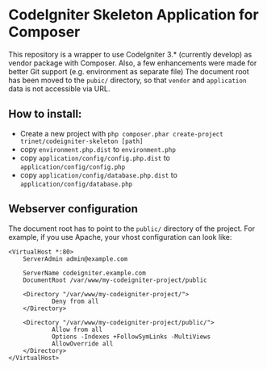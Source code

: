 # CodeIgniter Skeleton Application for Composer

This repository is a wrapper to use CodeIgniter 3.* (currently develop) as vendor package with Composer.
Also, a few enhancements were made for better Git support (e.g. environment as separate file)
The document root has been moved to the `pubic/` directory, so that `vendor` and `application` data is not accessible via URL.

## How to install:
* Create a new project with `php composer.phar create-project trinet/codeigniter-skeleton [path]`
* copy `environment.php.dist` to `environment.php`
* copy `application/config/config.php.dist` to `application/config/config.php`
* copy `application/config/database.php.dist` to `application/config/database.php`

## Webserver configuration
The document root has to point to the `public/` directory of the project.
For example, if you use Apache, your vhost configuration can look like:

```
<VirtualHost *:80>
    ServerAdmin admin@example.com
    
    ServerName codeigniter.example.com
    DocumentRoot /var/www/my-codeigniter-project/public
    
    <Directory "/var/www/my-codeigniter-project/">
            Deny from all
    </Directory>
    
    <Directory "/var/www/my-codeigniter-project/public/">
            Allow from all
            Options -Indexes +FollowSymLinks -MultiViews
            AllowOverride all
    </Directory>
</VirtualHost>
```